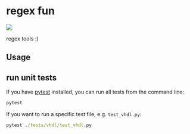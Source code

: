 # regex fun

[![](https://github.com/m-tosch/regex_fun/workflows/build/badge.svg)](https://github.com/m-tosch/regex_fun/actions?query=workflow%3Abuild)

regex tools :)

## Usage

## run unit tests

If you have [pytest](https://pypi.org/project/pytest/) installed, you can run all tests from the command line:

```cmd
pytest
```

If you want to run a specific test file, e.g. `test_vhdl.py`:

```cmd
pytest ./tests/vhdl/test_vhdl.py
```
